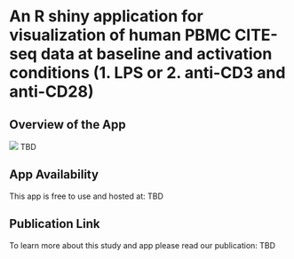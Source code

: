 # An R shiny application for visualization of human PBMC CITE-seq data at baseline and activation conditions (1. LPS or 2. anti-CD3 and anti-CD28)

## Overview of the App
![](https://github.com/nlawlor/PBMC_CITEseq/blob/master/Graphical.abstract.png)
TBD

## App Availability

This app is free to use and hosted at: TBD

## Publication Link

To learn more about this study and app please read our publication: TBD


